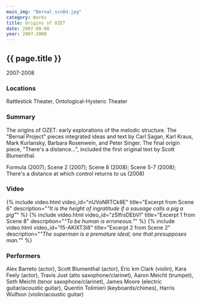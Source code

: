 ```yaml
---
main_img: "Bernal_scn8d.jpg"
category: Works
title: Origins of OZET
date: 2007-08-08
year: 2007-2008
---
```

## {{ page.title }}

2007-2008

### Locations

Rattlestick Theater, Ontological-Hysteric Theater

### Summary

The origins of OZET: early explorations of the melodic structure. The "Bernal Project" pieces integrated ideas and text by Carl Sagan, Karl Kraus, Mark Kurlansky, Barbara Rosenwein, and Peter Singer.  The final origin piece, "There's a distance…", included the first original text by Scott Blumenthal.

Formula (2007); Scene 2 (2007); Scene 8 (2008); Scene 5-7 (2008); There's a distance at which control returns to us (2008)

### Video

{% include video.html video_id="nUVoNRTCk8E" title="Excerpt from Scene 6" description="<em>&quot;It is the height of ingratitude if a sausage calls a pig a pig&quot;</em>" %}
{% include video.html video_id="zSlfrsDEbVI" title="Excerpt 1 from Scene 8" description="<em>&quot;To be human is erroneous.&quot;</em>" %}
{% include video.html video_id="f5-AKlXT3i8" title="Excerpt 2 from Scene 2" description="<em>&quot;The superman is a premature ideal, one that presupposes man.&quot;</em>" %}

### Performers

Alex Barreto (actor), Scott Blumenthal (actor), Eric km Clark (violin), Kara Feely (actor), Travis Just (alto saxophone/clarinet), Aaron Meicht (trumpet), Seth Meicht (tenor saxophone/clarinet), James Moore (electric guitar/acoustic guitar), Quentin Tolimieri (keyboards/chimes), Harris Wulfson (violin/acoustic guitar)
